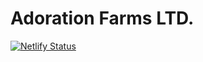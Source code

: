 # Adoration Farms LTD.
[![Netlify Status](https://api.netlify.com/api/v1/badges/d5257905-9a05-4d3b-b31d-b2e6fd954789/deploy-status)](https://app.netlify.com/sites/epic-euler-954183/deploys)
